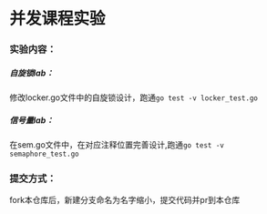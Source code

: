# 并发课程实验
### 实验内容：
##### 自旋锁lab：
修改locker.go文件中的自旋锁设计，跑通``go test -v locker_test.go``
##### 信号量lab：
在sem.go文件中，在对应注释位置完善设计,跑通``go test -v semaphore_test.go``
### 提交方式：
fork本仓库后，新建分支命名为名字缩小，提交代码并pr到本仓库

